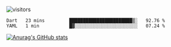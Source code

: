 ![visitors](https://visitor-badge.laobi.icu/badge?page_id=Icyoung.Icyoung)
<!--START_SECTION:waka-->

```text
Dart   23 mins         ███████████████████████▒░   92.76 %
YAML   1 min           █▓░░░░░░░░░░░░░░░░░░░░░░░   07.24 %
```

<!--END_SECTION:waka-->
[![Anurag's GitHub stats](https://github-readme-stats.vercel.app/api?username=Icyoung)](https://github.com/anuraghazra/github-readme-stats)

